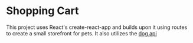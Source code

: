 # Shopping Cart

This project uses React's create-react-app and builds upon it using routes to create a small storefront for pets. It also utilizes the [dog api](https://dog.ceo/dog-api/)
